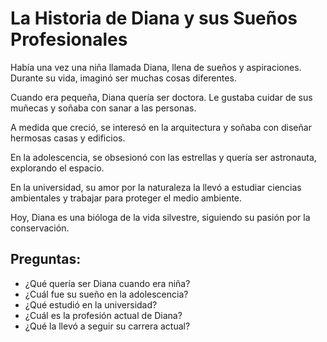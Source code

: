 # La Historia de Diana y sus Sueños Profesionales

Había una vez una niña llamada Diana, llena de sueños y aspiraciones. Durante su vida, imaginó ser muchas cosas diferentes.

Cuando era pequeña, Diana quería ser doctora. Le gustaba cuidar de sus muñecas y soñaba con sanar a las personas.

A medida que creció, se interesó en la arquitectura y soñaba con diseñar hermosas casas y edificios.

En la adolescencia, se obsesionó con las estrellas y quería ser astronauta, explorando el espacio.

En la universidad, su amor por la naturaleza la llevó a estudiar ciencias ambientales y trabajar para proteger el medio ambiente.

Hoy, Diana es una bióloga de la vida silvestre, siguiendo su pasión por la conservación.

## Preguntas:

-  ¿Qué quería ser Diana cuando era niña?
-  ¿Cuál fue su sueño en la adolescencia?
-  ¿Qué estudió en la universidad?
-  ¿Cuál es la profesión actual de Diana?
-  ¿Qué la llevó a seguir su carrera actual?
